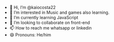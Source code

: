 - 👋 Hi, I’m @kaiocosta22
- 👀 I’m interested in Music and games also learning.
- 🌱 I’m currently learning JavaScript
- 💞️ I’m looking to collaborate on front-end
- 📫 How to reach me whatsapp or linkedin
- 😄 Pronouns: He/him

<!---
kaiocosta22/kaiocosta22 is a ✨ special ✨ repository because its `README.md` (this file) appears on your GitHub profile.
You can click the Preview link to take a look at your changes.
--->
